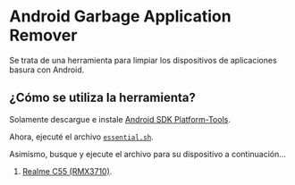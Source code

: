 # Android Garbage Application Remover

Se trata de una herramienta para limpiar los dispositivos de aplicaciones basura con Android.

## ¿Cómo se utiliza la herramienta?

Solamente descargue e instale [Android SDK Platform-Tools](https://developer.android.com/tools/releases/platform-tools#downloads).

Ahora, ejecuté el archivo [`essential.sh`](https://raw.githubusercontent.com/ish8t/agar/refs/heads/master/source/essential.sh).

Asimismo, busque y ejecute el archivo para su dispositivo a continuación…

1. [Realme C55 (RMX3710)](https://raw.githubusercontent.com/ish8t/agar/refs/heads/master/source/realme/rmx3710.sh).
